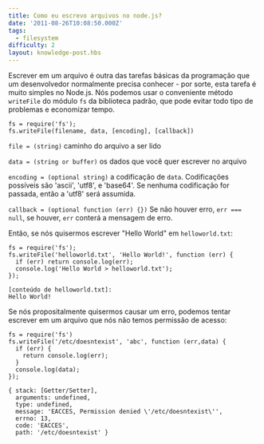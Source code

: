 ```yaml
---
title: Como eu escrevo arquivos no node.js?
date: '2011-08-26T10:08:50.000Z'
tags:
  - filesystem
difficulty: 2
layout: knowledge-post.hbs
---
```


Escrever em um arquivo é outra das tarefas básicas da programação que um desenvolvedor normalmente precisa conhecer - por sorte, esta tarefa é muito simples no Node.js.  Nós podemos usar o conveniente método `writeFile` do módulo `fs` da biblioteca padrão, que pode evitar todo tipo de problemas e economizar tempo.

    fs = require('fs');
    fs.writeFile(filename, data, [encoding], [callback])

`file = (string)` caminho do arquivo a ser lido

`data = (string or buffer)` os dados que você quer escrever no arquivo

`encoding = (optional string)` a codificação de `data`. Codificações possíveis são 'ascii', 'utf8', e 'base64'. Se nenhuma codificação for passada, então a 'utf8' será assumida.

`callback = (optional function (err) {})` Se não houver erro, `err === null`, se houver, `err` conterá a mensagem de erro.

Então, se nós quisermos escrever "Hello World" em `helloworld.txt`:

    fs = require('fs');
    fs.writeFile('helloworld.txt', 'Hello World!', function (err) {
      if (err) return console.log(err);
      console.log('Hello World > helloworld.txt');
    });

    [conteúdo de helloworld.txt]:
    Hello World!

Se nós propositalmente quisermos causar um erro, podemos tentar escrever em um arquivo que nós não temos permissão de acesso:

    fs = require('fs')
    fs.writeFile('/etc/doesntexist', 'abc', function (err,data) {
      if (err) {
        return console.log(err);
      }
      console.log(data);
    });

    { stack: [Getter/Setter],
      arguments: undefined,
      type: undefined,
      message: 'EACCES, Permission denied \'/etc/doesntexist\'',
      errno: 13,
      code: 'EACCES',
      path: '/etc/doesntexist' }
